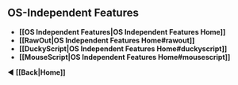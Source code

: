 OS-Independent Features
---
* **[[OS Independent Features|OS Independent Features Home]]**
* **[[RawOut|OS Independent Features Home#rawout]]**
* **[[DuckyScript|OS Independent Features Home#duckyscript]]**
* **[[MouseScript|OS Independent Features Home#mousescript]]**

&#9664;  **[[Back|Home]]**
